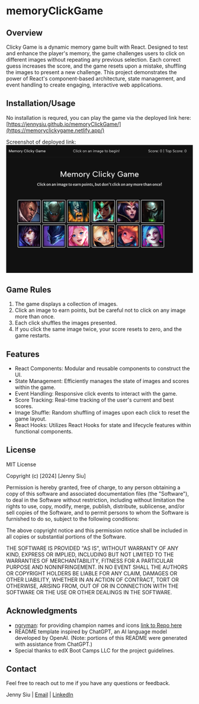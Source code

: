 # memoryClickGame

## Overview

Clicky Game is a dynamic memory game built with React. Designed to test and enhance the player's memory, the game challenges users to click on different images without repeating any previous selection. Each correct guess increases the score, and the game resets upon a mistake, shuffling the images to present a new challenge. This project demonstrates the power of React's component-based architecture, state management, and event handling to create engaging, interactive web applications.


## Installation/Usage

No installation is requred, you can play the game via the deployed link here: [https://jennysiu.github.io/memoryClickGame/](https://memoryclickygame.netlify.app/)

Screenshot of deployed link: ![Screenshot of deployed link](src/assets/images/app-demo.png)



## Game Rules
1. The game displays a collection of images.
2. Click an image to earn points, but be careful not to click on any image more than once.
3. Each click shuffles the images presented.
4. If you click the same image twice, your score resets to zero, and the game restarts.


## Features
- React Components: Modular and reusable components to construct the UI.
- State Management: Efficiently manages the state of images and scores within the game.
- Event Handling: Responsive click events to interact with the game.
- Score Tracking: Real-time tracking of the user's current and best scores.
- Image Shuffle: Random shuffling of images upon each click to reset the game layout.
- React Hooks: Utilizes React Hooks for state and lifecycle features within functional components.


## License

MIT License

Copyright (c) [2024] [Jenny Siu]

Permission is hereby granted, free of charge, to any person obtaining a copy of this software and associated documentation files (the "Software"), to deal in the Software without restriction, including without limitation the rights to use, copy, modify, merge, publish, distribute, sublicense, and/or sell copies of the Software, and to permit persons to whom the Software is furnished to do so, subject to the following conditions:

The above copyright notice and this permission notice shall be included in all copies or substantial portions of the Software.

THE SOFTWARE IS PROVIDED "AS IS", WITHOUT WARRANTY OF ANY KIND, EXPRESS OR IMPLIED, INCLUDING BUT NOT LIMITED TO THE WARRANTIES OF MERCHANTABILITY, FITNESS FOR A PARTICULAR PURPOSE AND NONINFRINGEMENT. IN NO EVENT SHALL THE AUTHORS OR COPYRIGHT HOLDERS BE LIABLE FOR ANY CLAIM, DAMAGES OR OTHER LIABILITY, WHETHER IN AN ACTION OF CONTRACT, TORT OR OTHERWISE, ARISING FROM, OUT OF OR IN CONNECTION WITH THE SOFTWARE OR THE USE OR OTHER DEALINGS IN THE SOFTWARE.


## Acknowledgments
- [ngryman](https://github.com/ngryman): for providing champion names and icons [link to Repo here](https://github.com/ngryman/lol-champions/blob/master/champions.json)
- README template inspired by ChatGPT, an AI language model developed by OpenAI.
  (Note: portions of this README were generated with assistance from ChatGPT.)
- Special thanks to edX Boot Camps LLC for the project guidelines.


## Contact
Feel free to reach out to me if you have any questions or feedback.

Jenny Siu | 
[Email](jenny.siu79@gmail.com) |
[LinkedIn](https://www.linkedin.com/in/jenny-siu-534576156/)


